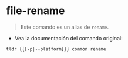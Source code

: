 # file-rename

> Este comando es un alias de `rename`.

- Vea la documentación del comando original:

`tldr {{[-p|--platform]}} common rename`
